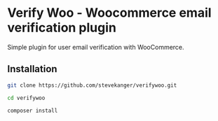 # Verify Woo - Woocommerce email verification plugin

Simple plugin for user email verification with WooCommerce.

## Installation

```bash
git clone https://github.com/stevekanger/verifywoo.git

cd verifywoo

composer install
```
